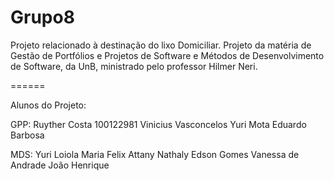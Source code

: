 Grupo8
======

Projeto relacionado à destinação do lixo Domiciliar. Projeto da matéria de Gestão de Portfólios e Projetos de Software e Métodos de Desenvolvimento de Software, da UnB, ministrado pelo professor Hilmer Neri.

======

Alunos do Projeto:

GPP:
Ruyther Costa 100122981
Vinicius Vasconcelos
Yuri Mota
Eduardo Barbosa

MDS:
Yuri Loiola
Maria Felix
Attany Nathaly
Edson Gomes
Vanessa de Andrade
João Henrique
